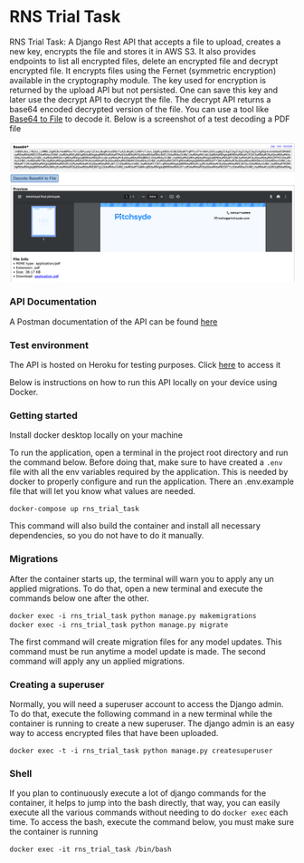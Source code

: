 # RNS Trial Task
RNS Trial Task: A Django Rest API that accepts a file to upload, creates a new key, 
encrypts the file and stores it in AWS S3. It also provides endpoints to list all encrypted files, 
delete an encrypted file and decrypt encrypted file. It encrypts files using the Fernet (symmetric encryption)
available in the cryptography module. The key used for encryption is returned by the upload API but not persisted.
One can save this key and later use the decrypt API to decrypt the file. The decrypt API returns a base64 encoded
decrypted version of the file. You can use a tool like [Base64 to File](https://base64.guru/converter/decode/file) 
to decode it. Below is a screenshot of a test decoding a PDF file

![Screenshot of decoding a base64 encoded PDF file after decryption](/test_decoded_pdf.png)

### API Documentation
A Postman documentation of the API can be found [here](https://documenter.getpostman.com/view/1245038/2sA3JKcgxF)

### Test environment
The API is hosted on Heroku for testing purposes. Click [here](https://rns-trial-task-7a333c830762.herokuapp.com/) to access it 

 Below is instructions on how to run this API locally on your device using Docker.

### Getting started
Install docker desktop locally on your machine

To run the application, open a terminal in the project root directory and run the command below. 
Before doing that, make sure to have created a `.env` file with all the env variables required by 
the application. This is needed by docker to properly configure and run the application. 
There an .env.example file that will let you know what values are needed.

```
docker-compose up rns_trial_task
```

This command will also build the container and install all necessary dependencies, so you do not have to do it manually.

### Migrations
After the container starts up, the terminal will warn you to apply any un applied migrations. To do that,
open a new terminal and execute the commands below one after the other.

```
docker exec -i rns_trial_task python manage.py makemigrations
docker exec -i rns_trial_task python manage.py migrate
```

The first command will create migration files for any model updates. This command must be run anytime a model update is made. 
The second command will apply any un applied migrations.

### Creating a superuser
Normally, you will need a superuser account to access the Django admin. To do that, execute the following command 
in a new terminal while the container is running to create a new superuser. The django admin is an easy way to access
encrypted files that have been uploaded.

```
docker exec -t -i rns_trial_task python manage.py createsuperuser
```

### Shell
If you plan to continuously execute a lot of django commands for the container, it helps to jump into the bash directly, 
that way, you can easily execute all the various commands without needing to do `docker exec` each time. 
To access the bash, execute the command below, you must make sure the container is running

```
docker exec -it rns_trial_task /bin/bash
```